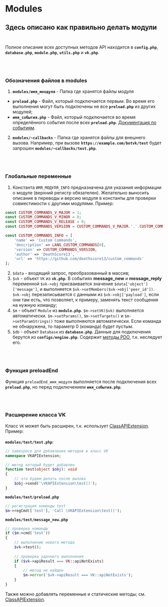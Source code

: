 # Modules
## Здесь описано как правильно делать модули<br><br>

Полное описание всех доступных методов API находится в **`config.php`**, **`database.php`**, **`module.php`**, **`utils.php`** и **`vk.php`**.

<br><br>
### Обозначения файлов в modules
1. **`modules/имя_моодуля`** - Папка где хранятся файлы модуля
* **`preload.php`** - Файл, который подключается первым. Во время его выполнения могут быть подключены не все **`preload.php`** из других модулей;
* **`имя_события.php`** - Файл, который подключается во время определённого события после всех **`preload.php`**.
[Документация по событиям](https://dev.vk.com/api/community-events/json-schema).
2. **`modules/~callbacks`** - Папка где хранятся файлы для внешнего вызова. Например, при вызове **`https://example.com/botvk/test`** будет запрошен
**`modules/~callbacks/test.php`**.

<br><br>
### Глобальные переменные
1. Константа `ИМЯ_МОДУЛЯ_INFO` предназначена для указания информации о модуле (верхний регистр обязателен). Желательно выносить описание в переводы
и версию модуля в константы для проверки совместимости с другими модулями. Пример:
```php
const CUSTOM_COMMANDS_V_MAJOR = 1;
const CUSTOM_COMMANDS_V_MINOR = 0;
const CUSTOM_COMMANDS_V_RELEASE = 0;
const CUSTOM_COMMANDS_VERSION = CUSTOM_COMMANDS_V_MAJOR.'.'.CUSTOM_COMMANDS_V_MINOR.'.'.CUSTOM_COMMANDS_V_RELEASE;

const CUSTOM_COMMANDS_INFO = [
    'name' => 'Custom Commands',
    'description' => LANG_CUSTOM_COMMANDS[0],
    'version' => CUSTOM_COMMANDS_VERSION,
    'author' => 'DeathScore13',
    'url' => 'https://github.com/deathscore13/custom_commands'
];
```
2. `$data` - входящий запрос, преобразованный в массив;
3. `$vk` - объект `VK` из **`vk.php`**. В событиях **message_new** и **message_reply** переменной `$vk->obj` присваивается значение
`$data['object']['message']`, и выполняется `$vk->setMembers($vk->obj['peer_id'])`. `$vk->obj` перезаписывается с данными из `$vk->obj['payload']`,
если они там есть, что позволяет, к примеру, заменять текст сообщения на нужную команду;
4. `$m` - объект `Module` из **`module.php`**. `$m->setVK($vk)` выполняется автоматически. `$m->setParams()`, `$m->setTargets()` и `$m->setParamStrings()`
тоже выполняются автоматически. Если команда не обнаружена, то параметр 0 (команда) будет пустым.
5. `$db` - объект `Database` из **`database.php`**. Данные для подключения берутся из **`configs/engine.php`**. Содержит
[методы PDO](https://www.php.net/manual/ru/book.pdo.php), т.к. неследует его.

<br><br>
### Функция preloadEnd
Функция `preloadEnd_имя_модуля` выполняется после подключения всех **`preload.php`**, но перед подключением **`имя_события.php`**.

<br><br>
### Расширение класса VK
Класс `VK` может быть расширен, т.к. использует [ClassAPIExtension](https://github.com/deathscore13/ClassAPIExtension). Пример:
<br><br>**`modules/test/test.php`**:
```php
// namespace для добавления методов в класс VK
namespace VKAPIExtension;

// метод который будет добавлен
function test(object $obj): void
{
    // что будем делать после вызова
    $obj->send('\VKAPIExtension\test()');
}
```
**`modules/test/preload.php`**
```php
// регистрация команды test
$m->regCmd(['test'], 'Call \VKAPIExtension\test()');
```
**`modules/test/message_new.php`**
```php
// проверка команды
if ($m->cmd('test'))
{
    // выполнение нового метода
    $vk->test();
    
    // проверка удачного выполнения
    if ($vk->apiResult === VK::apiNotExists)
    {
        // метод не найден
        $m->error('$vk->apiResult === VK::apiNotExists');
    }
}
```
Также можно добавлять переменные и статические методы; см. [ClassAPIExtension](https://github.com/deathscore13/ClassAPIExtension).
